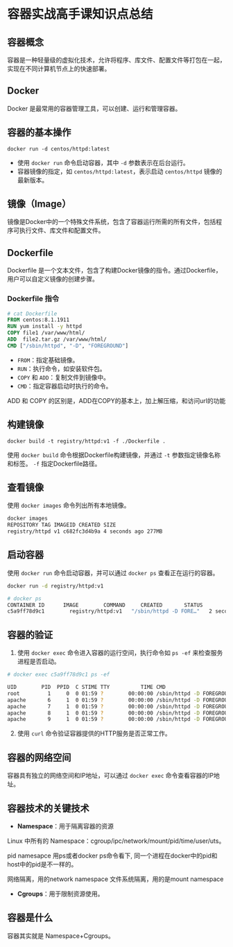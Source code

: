 # 容器实战高手课知识点总结

## 容器概念

容器是一种轻量级的虚拟化技术，允许将程序、库文件、配置文件等打包在一起，实现在不同计算机节点上的快速部署。

## Docker

Docker 是最常用的容器管理工具，可以创建、运行和管理容器。

## 容器的基本操作

`docker run -d centos/httpd:latest`

- 使用 `docker run` 命令启动容器，其中 `-d` 参数表示在后台运行。
- 容器镜像的指定，如 `centos/httpd:latest`，表示启动 `centos/httpd` 镜像的最新版本。

## 镜像（Image）

镜像是Docker中的一个特殊文件系统，包含了容器运行所需的所有文件，包括程序可执行文件、库文件和配置文件。

## Dockerfile

Dockerfile 是一个文本文件，包含了构建Docker镜像的指令。通过Dockerfile，用户可以自定义镜像的创建步骤。

### Dockerfile 指令

```Dockerfile
# cat Dockerfile
FROM centos:8.1.1911
RUN yum install -y httpd
COPY file1 /var/www/html/
ADD  file2.tar.gz /var/www/html/
CMD ["/sbin/httpd", "-D", "FOREGROUND"]
```

- `FROM`：指定基础镜像。
- `RUN`：执行命令，如安装软件包。
- `COPY` 和 `ADD`：复制文件到镜像中。
- `CMD`：指定容器启动时执行的命令。

ADD 和 COPY 的区别是，ADD在COPY的基本上，加上解压缩，和访问url的功能

## 构建镜像

`docker build -t registry/httpd:v1 -f ./Dockerfile .`

使用 `docker build` 命令根据Dockerfile构建镜像，并通过 `-t` 参数指定镜像名称和标签。 `-f` 指定Dockerfile路径。

## 查看镜像

使用 `docker images` 命令列出所有本地镜像。

```bash
docker images
REPOSITORY TAG IMAGEID CREATED SIZE
registry/httpd v1 c682fc3d4b9a 4 seconds ago 277MB
```

## 启动容器

使用 `docker run` 命令启动容器，并可以通过 `docker ps` 查看正在运行的容器。

```bash
docker run -d registry/httpd:v1
```

```bash
# docker ps
CONTAINER ID      IMAGE        COMMAND     CREATED       STATUS        PORTS               NAMES
c5a9ff78d9c1        registry/httpd:v1   "/sbin/httpd -D FORE…"   2 seconds ago       Up 2 seconds                            loving_jackson
```

## 容器的验证

1. 使用 `docker exec` 命令进入容器的运行空间，执行命令如 `ps -ef` 来检查服务进程是否启动。

```bash
# docker exec c5a9ff78d9c1 ps -ef

UID        PID  PPID  C STIME TTY          TIME CMD
root         1     0  0 01:59 ?        00:00:00 /sbin/httpd -D FOREGROUND
apache       6     1  0 01:59 ?        00:00:00 /sbin/httpd -D FOREGROUND
apache       7     1  0 01:59 ?        00:00:00 /sbin/httpd -D FOREGROUND
apache       8     1  0 01:59 ?        00:00:00 /sbin/httpd -D FOREGROUND
apache       9     1  0 01:59 ?        00:00:00 /sbin/httpd -D FOREGROUND
```

2. 使用 `curl` 命令验证容器提供的HTTP服务是否正常工作。

## 容器的网络空间

容器具有独立的网络空间和IP地址，可以通过 `docker exec` 命令查看容器的IP地址。

## 容器技术的关键技术

- **Namespace**：用于隔离容器的资源

Linux 中所有的 Namespace：cgroup/ipc/network/mount/pid/time/user/uts。

pid namesapce
用ps或者docker ps命令看下, 同一个进程在docker中的pid和host中的pid是不一样的。

网络隔离，用的network namespace
文件系统隔离，用的是mount namespace

- **Cgroups**：用于限制资源使用。

## 容器是什么

容器其实就是 Namespace+Cgroups。
